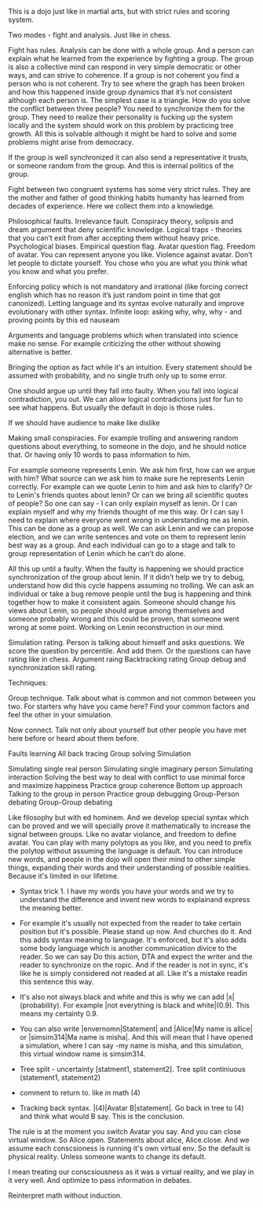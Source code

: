 This is a dojo just like in martial arts, but with strict rules and scoring system. 

Two modes - fight and analysis. Just like in chess. 

Fight has rules. Analysis can be done with a whole group. And a person can explain what he learned from the experience by fighting a group. The group is also a collective mind can respond in very simple democratic or other ways, and can strive to coherence. If a group is not coherent you find a person who is not coherent. Try to see where the graph has been broken and how this happened inside group dynamics that it’s not consistent although each person is. The simplest case is a triangle. How do you solve the conflict between three people? You need to synchronize them for the group. They need to realize their personality is fucking up the system locally and the system should work on this problem by practicing tree growth. All this is solvable although it might be hard to solve and some problems might arise from democracy. 

If the group is well synchronized it can also send a representative it trusts, or someone random from the group. And this is internal politics of the group. 

Fight between two congruent systems has some very strict rules. They are the mother and father of good thinking habits humanity has learned from decades of experience. Here we collect them into a knowledge.



Philosophical faults. 
Irrelevance fault. Conspiracy theory, solipsis and dream argument that deny scientific knowledge. 
Logical traps - theories that you can’t exit from after accepting them without heavy price. 
Psychological biases. 
Empirical question flag. 
Avatar question flag. 
Freedom of avatar. You can represent anyone you like.
Violence against avatar. Don’t let people to dictate yourself. You chose who you are what you think what you know and what you prefer. 

Enforcing policy which is not mandatory and irrational (like forcing correct english which has no reason it’s just random point in time that got canonized). Letting language and its syntax evolve naturally and improve evolutionary with other syntax. 
Infinite loop: asking why, why, why - and proving points by this ed nauseam

Arguments and language problems which when translated into science make no sense. For example criticizing the other without showing alternative is better. 

Bringing the option as fact while it's an intuition. Every statement should be assumed with probability, and no single truth only up to some error. 

One should argue up until they fall into faulty. When you fall into logical contradiction, you out. We can allow logical contradictions just for fun to see what happens. But usually the default in dojo is those rules. 

If we should have audience to make like dislike 

Making small conspiracies. For example trolling and answering random questions about everything, to someone in the dojo, and he should notice that. Or having only 10 words to pass information to him. 

For example someone represents Lenin. We ask him first, how can we argue with him? What source can we ask him to make sure he represents Lenin correctly. For example can we quote Lenin to him and ask him to clarify? Or to Lenin's friends quotes about lenin? Or can we bring all scientific quotes of people? So one can say - I can only explain myself as lenin. Or I can explain myself and why my friends thought of me this way. Or I can say I need to explain where everyone went wrong in understanding me as lenin. This can be done as a group as well. We can ask Lenin and we can propose election, and we can write sentences and vote on them to represent lenin best way as a group. And each individual can go to a stage and talk to group representation of Lenin which he can’t do alone. 

All this up until a faulty. When the faulty is happening we should practice synchronization of the group about lenin. If it didn’t help we try to debug, understand how did this cycle happens assuming no trolling. We can ask an individual or take a bug remove people until the bug is happening and think together how to make it consistent again. Someone should change his views about Lenin, so people should argue among themselves and someone probably wrong and this could be proven, that someone went wrong at some point. Working on Lenin reconstruction in our mind. 

Simulation rating. Person is talking about himself and asks questions. We score the question by percentile. And add them. Or the questions can have rating like in chess. 
 Argument raing 
Backtracking rating 
Group debug and synchronization skill rating. 

Techniques: 

Group technique. Talk about what is common and not common between you two. For starters why have you came here? Find your common factors and feel the other in your simulation. 

Now connect. Talk not only about yourself but other people you have met here before or heard about them before. 

Faults learning 
All back tracing 
Group solving 
Simulation 

Simulating single real person 
Simulating single imaginary person 
Simulating interaction 
Solving the best way to deal with conflict to use minimal force and maximize happiness 
Practice group coherence 
Bottom up approach 
Talking to the group in person 
Practice group debugging
Group-Person debating 
Group-Group debating 

Like filosophy but with ed hominem. And we develop special syntax which can be proved and we will specially prove it mathematically to increase the signal between groups. Like no avatar violance, and freedom to define avatar. You can play with many polytops as you like, and you need to prefix the polytop without assuming the language is default. You can introduce new words, and people in the dojo will open their mind to other simple things, expanding their words and their understanding of possible realities. Because it's limited in our lifetime. 

- Syntax trick 1. I have my words you have your words and we try to understand the difference and invent new words to explainand express the meaning better. 

- For example it's usually not expected from the reader to take certain position but it's possible. Please stand up now. And churches do it. And this adds syntax meaning to language. It's enforced, but it's also adds some body language which is another communication divice to the reader. So we can say Do this action, DTA and expect the writer and the reader to synchronize on the ropic. And if the reader is not in sync, it's like he is simply considered not readed at all. Like it's a mistake readin this sentence this way.

- It's also not always black and white and this is why we can add |x|(probability). For example |not everything is black and white|(0.9). This means my certainty 0.9. 

- You can also write |envernomn|Statement| and |Alice|My name is allice| or |simsim314|Ma name is misha|. And this will mean that I have opened a simulation, where I can say -my name is misha, and this simulation, this virtual window name is simsim314. 

- Tree split - uncertainty [statment1, statement2]. Tree split continiuous (statement1, statement2)

- comment to return to. like in math (4)

- Tracking back syntax. |(4)|Avatar B|statement|. Go back in tree to (4) and think what would B say. This is the conclusion.  

The rule is at the moment you switch Avatar you say. And you can close virtual window. So Alice.open. Statements about alice, Alice.close. And we assume each conscsioness is running it's own virtual env. So the default is physical reality. Unless someone wants to change its default. 

I mean treating our conscsiousness as it was a virtual reality, and we play in it very well. And optimize to pass information in debates. 

Reinterpret math without induction. 


